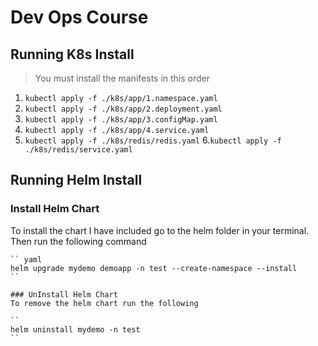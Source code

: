 # Dev Ops Course


## Running K8s Install

> You must install the manifests in this order 

1. `` kubectl apply -f ./k8s/app/1.namespace.yaml ``
2. `` kubectl apply -f ./k8s/app/2.deployment.yaml ``
3. `` kubectl apply -f ./k8s/app/3.configMap.yaml ``
4. `` kubectl apply -f ./k8s/app/4.service.yaml ``
5. `` kubectl apply -f ./k8s/redis/redis.yaml ``
6.`` kubectl apply -f ./k8s/redis/service.yaml ``

## Running Helm Install 

### Install Helm Chart
To install the chart I have included go to the helm folder in your terminal. 
Then run the following command
```
`` yaml 
helm upgrade mydemo demoapp -n test --create-namespace --install
`` 

### UnInstall Helm Chart
To remove the helm chart run the following

``
helm uninstall mydemo -n test
``
```
